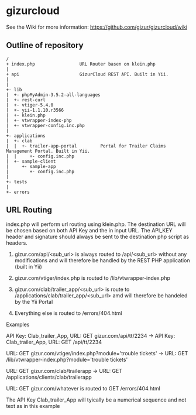 gizurcloud
==========

See the Wiki for more information: https://github.com/gizur/gizurcloud/wiki


Outline of repository
---------------------


```text
/
+ index.php					URL Router basen on klein.php
|
+ api						GizurCloud REST API. Built in Yii.
| 
|
+- lib
|  +- phpMyAdmin-3.5.2-all-languages
|  +- rest-curl
|  +- vtiger-5.4.0
|  +- yii-1.1.10.r3566
|  +- klein.php
|  +- vtwrapper-index-php
|  +- vtwrapper-config.inc.php
|
+- applications 
|  +- clab
|  |  +- trailer-app-portal			Portal for Trailer Claims Management Portal. Built in Yii.
|  |     +- config.inc.php
|  +- sample-client
|     +- sample-app
|        +- config.inc.php 
|
+- tests
|
+- errors

```


URL Routing
-----------

index.php will perform url routing using klein.php. The destination URL will be chosen based on both API Key and the in input URL. The API_KEY header and signature should always be sent to the destination php script as headers.

1. gizur.com/api/<sub_url> is always routed to /api/<sub_url> without any modifications and will therefore be handled by the REST PHP application (built in Yii)

2. gizur.com/vtiger/index.php<parmas> is routed to /lib/vtwrapper-index.php<params> 

3. gizur.com/clab/trailer_app/<sub_url> is route to /applications/clab/trailer_app/<sub_url> amd will therefore be handeled by the Yii Portal

4. Everything else is routed to /errors/404.html


Examples

API Key: Clab_trailer_App, URL: GET gizur.com/api/tt/2234
-> API Key: Clab_trailer_App, URL: GET /api/tt/2234

URL: GET gizur.com/vtiger/index.php?module='trouble tickets'
-> URL: GET /lib/vtwrapper-index.php?module='trouble tickets'

URL: GET gizur.com/clab/trailerapp
-> URL: GET /applications/clients/clab/trailerapp

URL: GET gizur.com/whatever is routed to GET /errors/404.html

The API Key Clab_trailer_App will tyically be a numerical sequence and not text as in this example
